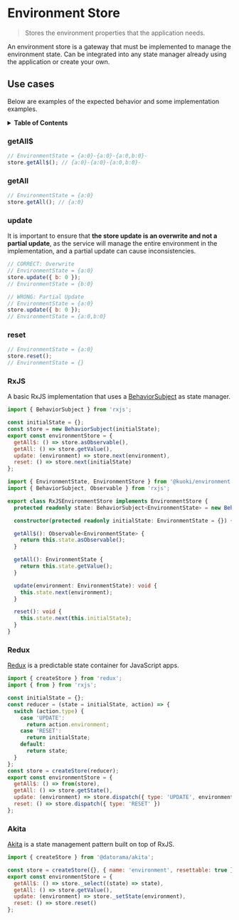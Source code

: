 # Environment Store

> Stores the environment properties that the application needs.

An environment store is a gateway that must be implemented to manage the environment state. Can be integrated into any state manager already using the application or create your own.

## Use cases

Below are examples of the expected behavior and some implementation examples.

<details>
  <summary><strong>Table of Contents</strong></summary>
  <ol>
    <li><a href="#getall">getAll$</a></li>
    <li><a href="#getall-1">getAll</a></li>
    <li><a href="#update">update</a></li>
    <li><a href="#reset">reset</a></li>
    <li><a href="#rxjs">RxJS</a></li>
    <li><a href="#redux">Redux</a></li>
    <li><a href="#akita">Akita</a></li>
  </ol>
</details>

### getAll$

```js
// EnvironmentState = {a:0}-{a:0}-{a:0,b:0}-
store.getAll$(); // {a:0}-{a:0}-{a:0,b:0}-
```

### getAll

```js
// EnvironmentState = {a:0}
store.getAll(); // {a:0}
```

### update

It is important to ensure that **the store update is an overwrite and not a partial update**,
as the service will manage the entire environment in the implementation,
and a partial update can cause inconsistencies.

```js
// CORRECT: Overwrite
// EnvironmentState = {a:0}
store.update({ b: 0 });
// EnvironmentState = {b:0}
```

```js
// WRONG: Partial Update
// EnvironmentState = {a:0}
store.update({ b: 0 });
// EnvironmentState = {a:0,b:0}
```

### reset

```js
// EnvironmentState = {a:0}
store.reset();
// EnvironmentState = {}
```

### RxJS

A basic RxJS implementation that uses a [BehaviorSubject](https://rxjs.dev/api/index/class/BehaviorSubject) as state manager.

```js
import { BehaviorSubject } from 'rxjs';

const initialState = {};
const store = new BehaviorSubject(initialState);
export const environmentStore = {
  getAll$: () => store.asObservable(),
  getAll: () => store.getValue(),
  update: (environment) => store.next(environment),
  reset: () => store.next(initialState)
};
```

```ts
import { EnvironmentState, EnvironmentStore } from '@kuoki/environment';
import { BehaviorSubject, Observable } from 'rxjs';

export class RxJSEnvironmentStore implements EnvironmentStore {
  protected readonly state: BehaviorSubject<EnvironmentState> = new BehaviorSubject(this.initialState);

  constructor(protected readonly initialState: EnvironmentState = {}) {}

  getAll$(): Observable<EnvironmentState> {
    return this.state.asObservable();
  }

  getAll(): EnvironmentState {
    return this.state.getValue();
  }

  update(environment: EnvironmentState): void {
    this.state.next(environment);
  }

  reset(): void {
    this.state.next(this.initialState);
  }
}
```

### Redux

[Redux](https://redux.js.org/) is a predictable state container for JavaScript apps.

```js
import { createStore } from 'redux';
import { from } from 'rxjs';

const initialState = {};
const reducer = (state = initialState, action) => {
  switch (action.type) {
    case 'UPDATE':
      return action.environment;
    case 'RESET':
      return initialState;
    default:
      return state;
  }
};
const store = createStore(reducer);
export const environmentStore = {
  getAll$: () => from(store),
  getAll: () => store.getState(),
  update: (environment) => store.dispatch({ type: 'UPDATE', environment }),
  reset: () => store.dispatch({ type: 'RESET' })
};
```

### Akita

[Akita](https://datorama.github.io/akita/) is a state management pattern built on top of RxJS.

```js
import { createStore } from '@datorama/akita';

const store = createStore({}, { name: 'environment', resettable: true });
export const environmentStore = {
  getAll$: () => store._select((state) => state),
  getAll: () => store.getValue(),
  update: (environment) => store._setState(environment),
  reset: () => store.reset()
};
```
